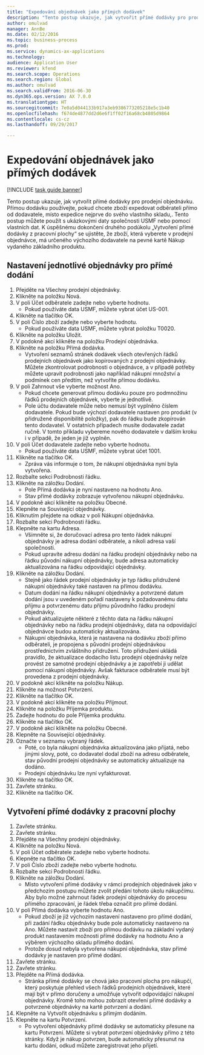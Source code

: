 ```yaml
--- 
title: "Expedování objednávek jako přímých dodávek"
description: "Tento postup ukazuje, jak vytvořit přímé dodávky pro prodejní objednávku."
author: omulvad
manager: AnnBe
ms.date: 02/12/2016
ms.topic: business-process
ms.prod: 
ms.service: dynamics-ax-applications
ms.technology: 
audience: Application User
ms.reviewer: kfend
ms.search.scope: Operations
ms.search.region: Global
ms.author: omulvad
ms.search.validFrom: 2016-06-30
ms.dyn365.ops.version: AX 7.0.0
ms.translationtype: HT
ms.sourcegitcommit: 7e0a5d044133b917a3eb9386773205218e5c1b40
ms.openlocfilehash: f674de4877dd2d6e6f1ff02f16a68cb4805d9864
ms.contentlocale: cs-cz
ms.lasthandoff: 09/29/2017

---
```

# <a name="ship-orders-as-direct-deliveries"></a>Expedování objednávek jako přímých dodávek

[!INCLUDE [task guide banner](../../includes/task-guide-banner.md)]

Tento postup ukazuje, jak vytvořit přímé dodávky pro prodejní objednávku. Přímou dodávku používejte, pokud chcete zboží expedovat odběrateli přímo od dodavatele, místo expedice nejprve do svého vlastního skladu,. Tento postup můžete použít s ukázkovými daty společnosti USMF nebo pomocí vlastních dat. K úspěšnému dokončení druhého podúkolu „Vytvoření přímé dodávky z pracovní plochy“ se ujistěte, že zboží, která vyberete v prodejní objednávce, má určeného výchozího dodavatele na pevné kartě Nákup vydaného základního produktu.


## <a name="set-an-individual-order-for-direct-delivery"></a>Nastavení jednotlivé objednávky pro přímé dodání
1. Přejděte na Všechny prodejní objednávky.
2. Klikněte na položku Nová.
3. V poli Účet odběratele zadejte nebo vyberte hodnotu.
    * Pokud používáte data USMF, můžete vybrat účet US-001.  
4. Klikněte na tlačítko OK.
5. V poli Číslo zboží zadejte nebo vyberte hodnotu.
    * Pokud používáte data USMF, můžete vybrat položku T0020.  
6. Klikněte na položku Uložit.
7. V podokně akcí klikněte na položku Prodejní objednávka.
8. Klikněte na položku Přímá dodávka.
    * Vytvoření seznamů stránek dodávek všech otevřených řádků prodejních objednávek jako kopírovaných z prodejní objednávky. Můžete zkontrolovat podrobnosti o objednávce, a v případě potřeby můžete upravit podrobnosti jako například nákupní množství a podmínek cen předtím, než vytvoříte přímou dodávku.  
9. V poli Zahrnout vše vyberte možnost Ano.
    * Pokud chcete generovat přímou dodávku pouze pro podmnožinu řádků prodejních objednávek, vyberte je jednotlivě.  
    * Pole účtu dodavatele může nebo nemusí být vyplněno číslem dodavatele. Pokud bude výchozí dodavatele nastaven pro produkt (v přidružené disponibilitě položky), pak do řádku bude zkopírován tento dodavatel. V ostatních případech musíte dodavatele zadat ručně. V tomto příkladu vybereme nového dodavatele v dalším kroku i v případě, že jeden je již vyplněn.   
10. V poli Účet dodavatele zadejte nebo vyberte hodnotu.
    * Pokud používáte data USMF, můžete vybrat účet 1001.  
11. Klikněte na tlačítko OK.
    * Zpráva vás informuje o tom, že nákupní objednávka nyní byla vytvořena.   
12. Rozbalte sekci Podrobnosti řádku.
13. Klikněte na záložku Dodání.
    * Pole Přímá dodávka je nyní nastaveno na hodnotu Ano.  
    * Stav přímé dodávky zobrazuje vytvořenou nákupní objednávku.   
14. V podokně akcí klikněte na položku Obecné.
15. Klepněte na Související objednávky.
16. Kliknutím přejdete na odkaz v poli Nákupní objednávka.
17. Rozbalte sekci Podrobnosti řádku.
18. Klepněte na kartu Adresa.
    * Všimněte si, že doručovací adresa pro tento řádek nákupní objednávky je adresa dodání odběratele, a nikoli adresa vaší společnosti.  
    * Pokud upravíte adresu dodání na řádku prodejní objednávky nebo na řádku původní nákupní objednávky, bude adresa automaticky aktualizována na řádku odpovídající objednávky.  
19. Klikněte na záložku Dodání.
    * Stejně jako řádek prodejní objednávky je typ řádku přidružené nákupní objednávky také nastaven na přímou dodávku.  
    * Datum dodání na řádku nákupní objednávky a potvrzené datum dodání jsou v uvedeném pořadí nastaveny k požadovanému datu příjmu a potvrzenému datu příjmu původního řádku prodejní objednávky.   
    * Pokud aktualizujete některé z těchto data na řádku nákupní objednávky nebo na řádku prodejní objednávky, data na odpovídající objednávce budou automaticky aktualizována.     
    * Nákupní objednávka, která je nastavena na dodávku zboží přímo odběrateli, je propojena s původní prodejní objednávkou prostřednictvím zvláštního přidružení. Toto přidružení ukládá pravidlo, že aktualizace dodacího listu prodejní objednávky nelze provést ze samotné prodejní objednávky a je zapotřebí ji udělat pomocí nákupní objednávky. Avšak fakturace odběratele musí být provedena z prodejní objednávky.  
20. V podokně akcí klikněte na položku Nákup.
21. Klikněte na možnost Potvrzení.
22. Klikněte na tlačítko OK.
23. V podokně akcí klikněte na položku Přijmout.
24. Klikněte na položku Příjemka produktu.
25. Zadejte hodnotu do pole Příjemka produktu.
26. Klikněte na tlačítko OK.
27. V podokně akcí klikněte na položku Obecné.
28. Klepněte na Související objednávky.
29. Označte v seznamu vybraný řádek.
    * Poté, co byla nákupní objednávka aktualizována jako přijatá, nebo jinými slovy, poté, co dodavatel dodal zboží na adresu odběratele, stav původní prodejní objednávky se automaticky aktualizuje na dodáno.  
    * Prodejní objednávku lze nyní vyfakturovat.    
30. Klikněte na tlačítko OK.
31. Zavřete stránku.
32. Klikněte na tlačítko OK.

## <a name="create-direct-deliveries-from-the-workbench"></a>Vytvoření přímé dodávky z pracovní plochy
1. Zavřete stránku.
2. Zavřete stránku.
3. Přejděte na Všechny prodejní objednávky.
4. Klikněte na položku Nová.
5. V poli Účet odběratele zadejte nebo vyberte hodnotu.
6. Klepněte na tlačítko OK.
7. V poli Číslo zboží zadejte nebo vyberte hodnotu.
8. Rozbalte sekci Podrobnosti řádku.
9. Klikněte na záložku Dodání.
    * Místo vytvoření přímé dodávky v rámci prodejních objednávek jako v předchozím postupu můžete zvolit předání tohoto úkolu nákupčímu. Aby bylo možné zahrnout řádek prodejní objednávky do procesu přímého zpracování, je řádek třeba označit pro přímé dodání.  
10. V poli Přímá dodávka vyberte hodnotu Ano.
    *   Pokud zboží je již výchozím nastavení nastaveno pro přímé dodání, při zadání řádku objednávky bude pole automaticky nastaveno na Ano. Můžete nastavit zboží pro přímou dodávku na základní vydaný produkt nastavením možnosti přímé dodávky na hodnotu Ano a výběrem výchozího skladu přímého dodání.  
    * Protože dosud nebyla vytvořena nákupní objednávka, stav přímé dodávky je nastaven pro přímé dodání.   
11. Zavřete stránku.
12. Zavřete stránku.
13. Přejděte na Přímá dodávka.
    * Stránka přímé dodávky se chová jako pracovní plocha pro nákupčí, který poskytuje přehled všech řádků prodejních objednávek, které mají být v přímo doručeny a umožňuje vytvořit odpovídající nákupní objednávky. Kromě toho mohou zobrazit otevření přímé dodávky a potvrzené objednávky na kartě potvrzení a dodání.   
14. Klepněte na Vytvořit objednávku s přímým dodáním.
15. Klepněte na kartu Potvrzení.
    * Po vytvoření objednávky přímé dodávky se automaticky přesune na kartu Potvrzení. Můžete si vybrat potvrzení objednávky přímo z této stránky. Když je nákup potvrzen, bude automaticky přesunut na kartu dodání, odkud můžete zaregistrovat jeho přijetí.  


